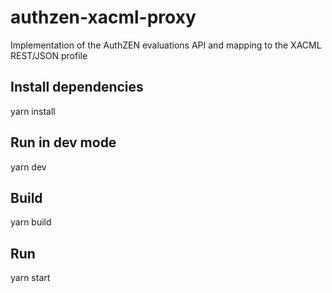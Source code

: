 # authzen-xacml-proxy

Implementation of the AuthZEN evaluations API and mapping to the XACML REST/JSON profile

## Install dependencies

yarn install

## Run in dev mode

yarn dev

## Build

yarn build

## Run

yarn start
